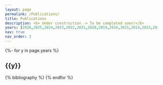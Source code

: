 ```yaml
---
layout: page
permalink: /Publications/
title: Publications
description: <b> Under construction -> To be completed soon!</b>
years: [2026,2025,2024,2023,2022,2021,2020,2019,2016,2015,2014,2013,2012,2011]
nav: true
nav_order: 3
---
```

<!-- _pages/publications.md -->

<div class="publications">
{%- for y in page.years %}
  <h2 class="year">{{y}}</h2>
  {% bibliography %}
{% endfor %}

</div>
